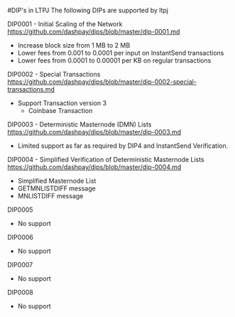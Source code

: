 #DIP's in LTPJ
The following DIPs are supported by ltpj

DIP0001 - Initial Scaling of the Network
https://github.com/dashpay/dips/blob/master/dip-0001.md
* Increase block size from 1 MB to 2 MB
* Lower fees from 0.001 to 0.0001 per input on InstantSend transactions
* Lower fees from 0.0001 to 0.00001 per KB on regular transactions

DIP0002 - Special Transactions
https://github.com/dashpay/dips/blob/master/dip-0002-special-transactions.md
* Support Transaction version 3
    * Coinbase Transaction

DIP0003 - Deterministic Masternode (DMN) Lists
https://github.com/dashpay/dips/blob/master/dip-0003.md
* Limited support as far as required by DIP4 and InstantSend Verification.

DIP0004 - Simplified Verification of Deterministic Masternode Lists
https://github.com/dashpay/dips/blob/master/dip-0004.md
* Simplified Masternode List
* GETMNLISTDIFF message
* MNLISTDIFF message

DIP0005
* No support

DIP0006
* No support

DIP0007
* No support

DIP0008
* No support